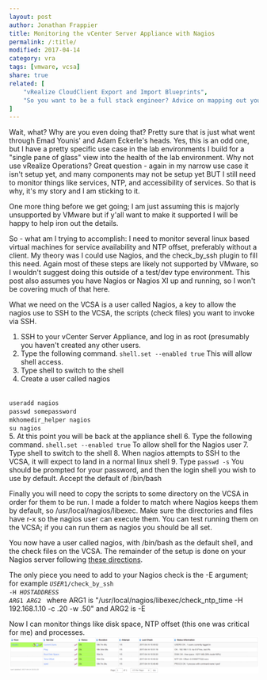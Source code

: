 ```yaml
---
layout: post
author: Jonathan Frappier
title: Monitoring the vCenter Server Appliance with Nagios
permalink: /:title/
modified: 2017-04-14
category: vra
tags: [vmware, vcsa]
share: true
related: [
    "vRealize CloudClient Export and Import Blueprints",
	"So you want to be a full stack engineer? Advice on mapping out your career." 
]
---
```

Wait, what? Why are you even doing that? Pretty sure that is just what went through Emad Younis' and Adam Eckerle's heads. Yes, this is an odd one, but I have a pretty specific use case in the lab environments I build for a "single pane of glass" view into the health of the lab environment. Why not use vRealize Operations? Great question - again in my narrow use case it isn't setup yet, and many components may not be setup yet BUT I still need to monitor things like services, NTP, and accessibility of services. So that is why, it's my story and I am sticking to it.

One more thing before we get going; I am just assuming this is majorly unsupported by VMware but if y'all want to make it supported I will be happy to help iron out the details.

So - what am I trying to accomplish: I need to monitor several linux based virtual machines for service availability and NTP offset, preferably without a client. My theory was I could use Nagios, and the check_by_ssh plugin to fill this need. Again most of these steps are likely not supported by VMware, so I wouldn't suggest doing this outside of a test/dev type environment. This post also assumes you have Nagios or Nagios XI up and running, so I won't be covering much of that here.

What we need on the VCSA is a user called Nagios, a key to allow the nagios use to SSH to the VCSA, the scripts (check files) you want to invoke via SSH.

1. SSH to your vCenter Server Appliance, and log in as root (presumably you haven't created any other users.
2. Type the following command.
<code>shell.set --enabled true</code>
This will allow shell access.
3. Type shell to switch to the shell
4. Create a user called nagios
<code>
useradd nagios
passwd somepassword
mkhomedir_helper nagios
su nagios
</code>
5. At this point you will be back at the appliance shell
6. Type the following command.
<code>shell.set --enabled true</code>
To allow shell for the Nagios user
7. Type shell to switch to the shell
8. When nagios attempts to SSH to the VCSA, it will expect to land in a normal linux shell
9. Type
<code>passwd -s</code>
You should be prompted for your password, and then the login shell you wish to use by default. Accept the default of /bin/bash

Finally you will need to copy the scripts to some directory on the VCSA in order for them to be run. I made a folder to match where Nagios keeps them by default, so /usr/local/nagios/libexec. Make sure the directories and files have r-x so the nagios user can execute them. You can test running them on the VCSA; if you can run them as nagios you should be all set.

You now have a user called nagios, with /bin/bash as the default shell, and the check files on the VCSA. The remainder of the setup is done on your Nagios server following [these directions](https://assets.nagios.com/downloads/nagiosxi/docs/Monitoring_Hosts_Using_SSH.pdf).

The only piece you need to add to your Nagios check is the -E argument; for example 
<code>$USER1$/check_by_ssh -H $HOSTADDRESS$ $ARG1$ $ARG2$ </code>
where ARG1 is "/usr/local/nagios/libexec/check_ntp_time -H 192.168.1.10 -c .20 -w .50"
and ARG2 is -E

Now I can monitor things like disk space, NTP offset (this one was critical for me) and processes.
<img src="/images/fulls/nagios-vcsa.png" class="fit image">
